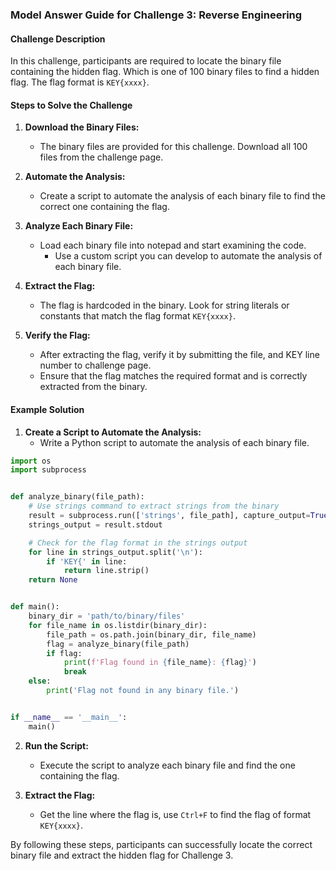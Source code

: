 ### Model Answer Guide for Challenge 3: Reverse Engineering

#### Challenge Description

In this challenge, participants are required to locate the binary file containing the hidden flag.
Which is one of 100 binary files to find a hidden flag. The flag format is `KEY{xxxx}`.

#### Steps to Solve the Challenge

1. **Download the Binary Files:**
    - The binary files are provided for this challenge. Download all 100 files from the challenge page.

2. **Automate the Analysis:**
    - Create a script to automate the analysis of each binary file to find the correct one containing the flag.

3. **Analyze Each Binary File:**
    - Load each binary file into notepad and start examining the code.
        - Use a custom script you can develop to automate the analysis of each binary file.

4. **Extract the Flag:**
    - The flag is hardcoded in the binary. Look for string literals or constants that match the flag format `KEY{xxxx}`.

5. **Verify the Flag:**
    - After extracting the flag, verify it by submitting the file, and KEY line number to challenge page.
    - Ensure that the flag matches the required format and is correctly extracted from the binary.

#### Example Solution

1. **Create a Script to Automate the Analysis:**
    - Write a Python script to automate the analysis of each binary file.

```python
import os
import subprocess


def analyze_binary(file_path):
    # Use strings command to extract strings from the binary
    result = subprocess.run(['strings', file_path], capture_output=True, text=True)
    strings_output = result.stdout

    # Check for the flag format in the strings output
    for line in strings_output.split('\n'):
        if 'KEY{' in line:
            return line.strip()
    return None


def main():
    binary_dir = 'path/to/binary/files'
    for file_name in os.listdir(binary_dir):
        file_path = os.path.join(binary_dir, file_name)
        flag = analyze_binary(file_path)
        if flag:
            print(f'Flag found in {file_name}: {flag}')
            break
    else:
        print('Flag not found in any binary file.')


if __name__ == '__main__':
    main()
```

2. **Run the Script:**
    - Execute the script to analyze each binary file and find the one containing the flag.

3. **Extract the Flag:**
    - Get the line where the flag is, use `Ctrl+F` to find the flag of format `KEY{xxxx}`.

By following these steps,
participants can successfully locate the correct binary file
and extract the hidden flag for Challenge 3.
